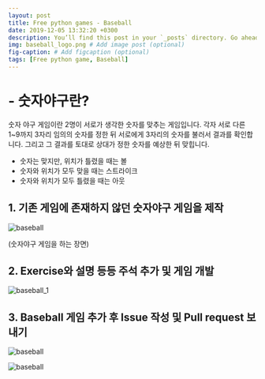 ```yaml
---
layout: post
title: Free python games - Baseball
date: 2019-12-05 13:32:20 +0300
description: You’ll find this post in your `_posts` directory. Go ahead and edit it and re-build the site to see your changes. # Add post description (optional)
img: baseball_logo.png # Add image post (optional)
fig-caption: # Add figcaption (optional)
tags: [Free python game, Baseball]
---
```

# **- 숫자야구란?**

숫자 야구 게임이란 2명이 서로가 생각한 숫자를 맞추는 게임입니다. 각자 서로 다른 1~9까지 3자리 임의의 숫자를 정한 뒤 서로에게 3자리의 숫자를 불러서 결과를 확인합니다. 그리고 그 결과를 토대로 상대가 정한 숫자를 예상한 뒤 맞힙니다.

- 숫자는 맞지만, 위치가 틀렸을 때는 볼
- 숫자와 위치가 모두 맞을 때는 스트라이크
- 숫자와 위치가 모두 틀렸을 때는 아웃

## 1. 기존 게임에 존재하지 않던 숫자야구 게임을 제작

![baseball]({{site.baseurl}}/assets/img/baseball.png)

(숫자야구 게임을 하는 장면)

## 2. Exercise와 설명 등등 주석 추가 및 게임 개발

![baseball_1]({{site.baseurl}}/assets/img/baseball_1.png)


## 3. Baseball 게임 추가 후 Issue 작성 및 Pull request 보내기

![baseball]({{site.baseurl}}/assets/img/baseball_2.png)

![baseball]({{site.baseurl}}/assets/img/baseball_3.png)
